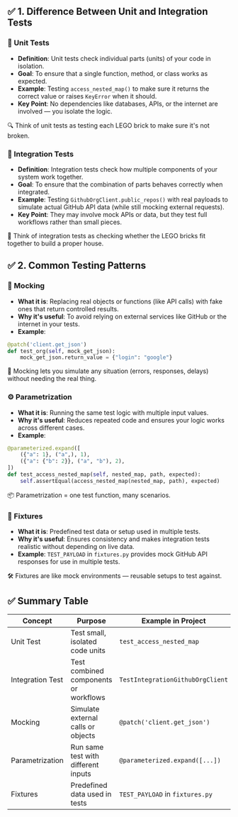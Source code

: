 ## ✅ 1. Difference Between Unit and Integration Tests

### 🧪 Unit Tests
- **Definition**: Unit tests check individual parts (units) of your code in isolation.
- **Goal**: To ensure that a single function, method, or class works as expected.
- **Example**: Testing `access_nested_map()` to make sure it returns the correct value or raises `KeyError` when it should.
- **Key Point**: No dependencies like databases, APIs, or the internet are involved — you isolate the logic.

🔍 Think of unit tests as testing each LEGO brick to make sure it's not broken.

### 🔗 Integration Tests
- **Definition**: Integration tests check how multiple components of your system work together.
- **Goal**: To ensure that the combination of parts behaves correctly when integrated.
- **Example**: Testing `GithubOrgClient.public_repos()` with real payloads to simulate actual GitHub API data (while still mocking external requests).
- **Key Point**: They may involve mock APIs or data, but they test full workflows rather than small pieces.

🧱 Think of integration tests as checking whether the LEGO bricks fit together to build a proper house.

## ✅ 2. Common Testing Patterns

### 🔄 Mocking
- **What it is**: Replacing real objects or functions (like API calls) with fake ones that return controlled results.
- **Why it's useful**: To avoid relying on external services like GitHub or the internet in your tests.
- **Example**:

```python
@patch('client.get_json')
def test_org(self, mock_get_json):
    mock_get_json.return_value = {"login": "google"}
```

🧪 Mocking lets you simulate any situation (errors, responses, delays) without needing the real thing.

### ⚙️ Parametrization
- **What it is**: Running the same test logic with multiple input values.
- **Why it's useful**: Reduces repeated code and ensures your logic works across different cases.
- **Example**:

```python
@parameterized.expand([
    ({"a": 1}, ("a",), 1),
    ({"a": {"b": 2}}, ("a", "b"), 2),
])
def test_access_nested_map(self, nested_map, path, expected):
    self.assertEqual(access_nested_map(nested_map, path), expected)
```

📦 Parametrization = one test function, many scenarios.

### 🧰 Fixtures
- **What it is**: Predefined test data or setup used in multiple tests.
- **Why it's useful**: Ensures consistency and makes integration tests realistic without depending on live data.
- **Example**: `TEST_PAYLOAD` in `fixtures.py` provides mock GitHub API responses for use in multiple tests.

🛠 Fixtures are like mock environments — reusable setups to test against.

## ✅ Summary Table

| Concept          | Purpose                               | Example in Project              |
|------------------|----------------------------------------|----------------------------------|
| Unit Test        | Test small, isolated code units        | `test_access_nested_map`         |
| Integration Test | Test combined components or workflows  | `TestIntegrationGithubOrgClient` |
| Mocking          | Simulate external calls or objects     | `@patch('client.get_json')`      |
| Parametrization  | Run same test with different inputs    | `@parameterized.expand([...])`   |
| Fixtures         | Predefined data used in tests          | `TEST_PAYLOAD` in `fixtures.py`  |
